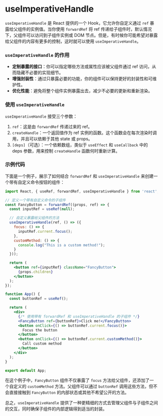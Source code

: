 # useImperativeHandle
`useImperativeHandle` 是 React 提供的一个 Hook，它允许你自定义通过 `ref` 暴露给父组件的实例值。当你使用 `forwardRef` 将 ref 传递给子组件时，默认情况下，父组件可以访问到子组件实例或 DOM 节点。但是，有时候你可能希望对暴露给父组件的内容有更多的控制，这时就可以使用 `useImperativeHandle`。

### `useImperativeHandle` 的作用

- **定制暴露的接口**：你可以指定哪些方法或属性应该被父组件通过 ref 访问，从而隐藏不必要的实现细节。
- **增强封装性**：通过只暴露必要的功能，你的组件可以保持更好的封装性和可维护性。
- **优化性能**：避免将整个组件实例暴露出去，减少不必要的更新和重新渲染。

### 使用 `useImperativeHandle`

`useImperativeHandle` 接受三个参数：

1. `ref`：这是由 `forwardRef` 传递过来的 ref。
2. `createHandle`：一个返回值作为 ref 实例的函数。这个函数会在每次渲染时调用，并且可以依赖于其他 state 或 props。
3. `[deps]`（可选）：一个依赖数组，类似于 `useEffect` 和 `useCallback` 中的 deps 参数，用来控制 `createHandle` 函数何时重新计算。

### 示例代码

下面是一个例子，展示了如何结合 `forwardRef` 和 `useImperativeHandle` 来创建一个带有自定义命令按钮的组件：

```jsx
import React, { useRef, forwardRef, useImperativeHandle } from 'react';

// 定义一个带有自定义命令的子组件
const FancyButton = forwardRef((props, ref) => {
  const inputRef = useRef(null);

  // 自定义暴露给父组件的方法
  useImperativeHandle(ref, () => ({
    focus: () => {
      inputRef.current.focus();
    },
    customMethod: () => {
      console.log("This is a custom method!");
    }
  }));

  return (
    <button ref={inputRef} className="FancyButton">
      {props.children}
    </button>
  );
});

function App() {
  const buttonRef = useRef();

  return (
    <div>
      {/* 使用带有 forwardRef 和 useImperativeHandle 的子组件 */}
      <FancyButton ref={buttonRef}>Click me!</FancyButton>
      <button onClick={() => buttonRef.current.focus()}>
        Focus the button
      </button>
      <button onClick={() => buttonRef.current.customMethod()}>
        Call custom method
      </button>
    </div>
  );
}

export default App;
```

在这个例子中，`FancyButton` 组件不仅暴露了 `focus` 方法给父组件，还添加了一个自定义的 `customMethod` 方法。父组件可以通过 `buttonRef` 调用这些方法，但不会直接接触到 `FancyButton` 的内部状态或其他不希望公开的方法。

总之，`useImperativeHandle` 提供了一种更精细的方式去管理父组件与子组件之间的交互，同时确保子组件的内部逻辑得到适当的封装。